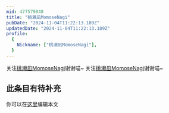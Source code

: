 ```yaml
---
mid: 477579048
title: "桃濑凪MomoseNagi"
pubDate: "2024-11-04T11:22:13.189Z"
updatedDate: "2024-11-04T11:22:13.189Z"
profile:
  {
    Nickname: ["桃濑凪MomoseNagi"],
  }
---
```


关注[桃濑凪MomoseNagi](https://space.bilibili.com/477579048)谢谢喵~ 关注[桃濑凪MomoseNagi](https://space.bilibili.com/477579048)谢谢喵~

## 此条目有待补充
你可以在[这里](https://github.com/Yuhanawa/VTuber.ICU/edit/master/src/content/v/桃濑凪MomoseNagi/index.md)编辑本文
